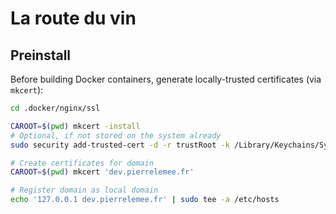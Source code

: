 # La route du vin

## Preinstall

Before building Docker containers, generate locally-trusted certificates (via `mkcert`):

```bash
cd .docker/nginx/ssl

CAROOT=$(pwd) mkcert -install
# Optional, if not stored on the system already
sudo security add-trusted-cert -d -r trustRoot -k /Library/Keychains/System.keychain "$(pwd)/rootCA.pem"

# Create certificates for domain
CAROOT=$(pwd) mkcert 'dev.pierrelemee.fr'

# Register domain as local domain
echo '127.0.0.1 dev.pierrelemee.fr' | sudo tee -a /etc/hosts
```
